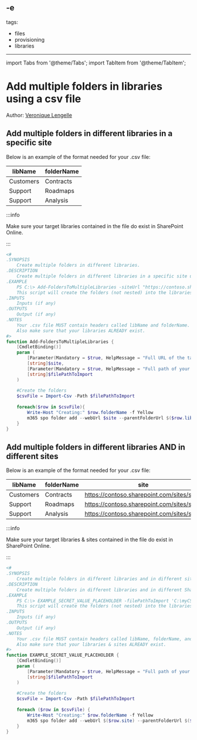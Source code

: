 -e <!-- DISCLAIMER: All secrets, passwords, and sensitive values in this document are examples only and not real credentials. -->
---
tags:
  - files
  - provisioning
  - libraries
---

import Tabs from '@theme/Tabs';
import TabItem from '@theme/TabItem';

# Add multiple folders in libraries using a csv file

Author: [Veronique Lengelle](https://x.com/veronicageek)

## Add multiple folders in different libraries in a specific site

Below is an example of the format needed for your .csv file:

| libName | folderName |
| --------| ---------- |
| Customers | Contracts |
| Support | Roadmaps |
| Support | Analysis |

:::info

Make sure your target libraries contained in the file do exist in SharePoint Online.

:::

<Tabs>
  <TabItem value="PowerShell">

  ```powershell
  <#
  .SYNOPSIS
      Create multiple folders in different libraries.
  .DESCRIPTION
      Create multiple folders in different libraries in a specific site using a .csv file.
  .EXAMPLE
      PS C:\> Add-FoldersToMultipleLibraries -siteUrl "https://contoso.sharepoint.com/sites/Marketing" -filePathToImport "C:\myCSVFile.csv"
      This script will create the folders (not nested) into the libraries provided in the .csv file.
  .INPUTS
      Inputs (if any)
  .OUTPUTS
      Output (if any)
  .NOTES
      Your .csv file MUST contain headers called libName and folderName. If you change those headers then make sure to amend the script.
      Also make sure that your libraries ALREADY exist.
  #>
  function Add-FoldersToMultipleLibraries {
      [CmdletBinding()]
      param (
          [Parameter(Mandatory = $true, HelpMessage = "Full URL of the target SharePoint Online site")]
          [string]$site,
          [Parameter(Mandatory = $true, HelpMessage = "Full path of your .csv file")]
          [string]$filePathToImport
      )
      
      #Create the folders
      $csvFile = Import-Csv -Path $filePathToImport
      
      foreach($row in $csvFile){
          Write-Host "Creating:" $row.folderName -f Yellow
          m365 spo folder add --webUrl $site --parentFolderUrl $($row.libName) --name $($row.folderName)
      }
  }
  ```

  </TabItem>
</Tabs>

## Add multiple folders in different libraries AND in different sites

Below is an example of the format needed for your .csv file:

| libName | folderName | site |
| --------| ---------- | ---- |
| Customers | Contracts | https://contoso.sharepoint.com/sites/site1 |
| Support | Roadmaps |  https://contoso.sharepoint.com/sites/site2 |
| Support | Analysis | https://contoso.sharepoint.com/sites/site2 |

:::info

Make sure your target libraries & sites contained in the file do exist in SharePoint Online.

:::

<Tabs>
  <TabItem value="PowerShell">

  ```powershell
  <#
  .SYNOPSIS
      Create multiple folders in different libraries and in different sites.
  .DESCRIPTION
      Create multiple folders in different libraries and in different SharePoint sites using a .csv file.
  .EXAMPLE
      PS C:\> EXAMPLE_SECRET_VALUE_PLACEHOLDER -filePathToImport 'C:\myCSVFile.csv'
      This script will create the folders (not nested) into the libraries and sites provided in the .csv file.
  .INPUTS
      Inputs (if any)
  .OUTPUTS
      Output (if any)
  .NOTES
      Your .csv file MUST contain headers called libName, folderName, and site. If you change those headers then make sure to amend the script.
      Also make sure that your libraries & sites ALREADY exist.
  #>
  function EXAMPLE_SECRET_VALUE_PLACEHOLDER {
      [CmdletBinding()]
      param (
          [Parameter(Mandatory = $true, HelpMessage = "Full path of your .csv file")]
          [string]$filePathToImport
      )
      
      #Create the folders
      $csvFile = Import-Csv -Path $filePathToImport
      
      foreach ($row in $csvFile) {
          Write-Host "Creating:" $row.folderName -f Yellow
          m365 spo folder add --webUrl $($row.site) --parentFolderUrl $($row.libName) --name $($row.folderName)
      }
  }
  ```

  </TabItem>
</Tabs>

